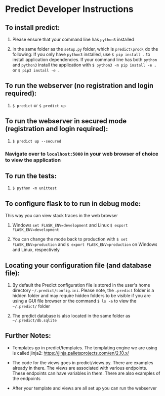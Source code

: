 # Predict Developer Instructions

## To install predict:

1. Please ensure that your command line has `python3` installed

2. In the same folder as the `setup.py` folder, which is `predict\prod\` do the following:  If you only have `python3` installed, use `$ pip install .` to install application dependencies. If your command line has both `python` and `python3` install the application with `$ python3 -m pip install -e .` or `$ pip3 install -e .`

## To run the webserver (no registration and login required):

1. `$ predict` or `$ predict up`

## To run the webserver in secured mode (registration and login required):

1. `$ predict up --secured`

### Navigate over to `localhost:5000` in your web browser of choice to view the application

## To run the tests:

1. `$ python -m unittest`

## To configure flask to to run in debug mode:

This way you can view stack traces in the web browser

1. Windows `set FLASK_ENV=development` and Linux `$ export FLASK_ENV=development`

2. You can change the mode back to production with `$ set FLASK_ENV=production` and `$ export FLASK_ENV=production` on Windows and Linux, respectively

## Locating your configuration file (and database file):

1. By default the Predict configuration file is stored in the user's home directory `~/.predict/config.ini`. Please note, the `.predict` folder is a hidden folder and may require hidden folders to be visible if you are using a GUI file browser or the command `$ ls -a` to view the `~/.predict/` folder

2. The predict database is also located in the same folder as `~/.predict/db.sqlite`

## Further Notes:

- Templates go in predict/templates. The templating engine we are using is called jinja2: https://jinja.palletsprojects.com/en/2.10.x/

- The code for the views goes in predict/views.py. There are examples already in there. The views are
associated with various endpoints. These endpoints can have variables in them.
There are also examples of the endpoints

- After your template and views are all set up you can run the webserver
